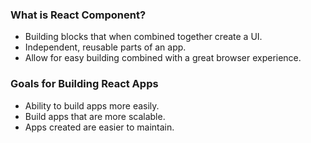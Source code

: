 ### What is React Component?

* Building blocks that when combined together create a UI.
* Independent, reusable parts of an app.
* Allow for easy building combined with a great browser experience.

### Goals for Building React Apps

* Ability to build apps more easily.
* Build apps that are more scalable.
* Apps created are easier to maintain.
